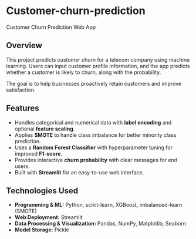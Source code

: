 # Customer-churn-prediction
Customer Churn Prediction Web App

## Overview
This project predicts customer churn for a telecom company using machine learning. Users can input customer profile information, and the app predicts whether a customer is likely to churn, along with the probability.

The goal is to help businesses proactively retain customers and improve satisfaction.

## Features
- Handles categorical and numerical data with **label encoding** and optional **feature scaling**.
- Applies **SMOTE** to handle class imbalance for better minority class prediction.
- Uses a **Random Forest Classifier** with hyperparameter tuning for improved **F1-score**.
- Provides interactive **churn probability** with clear messages for end users.
- Built with **Streamlit** for an easy-to-use web interface.

## Technologies Used
- **Programming & ML:** Python, scikit-learn, XGBoost, imbalanced-learn (SMOTE)
- **Web Deployment:** Streamlit
- **Data Processing & Visualization:** Pandas, NumPy, Matplotlib, Seaborn
- **Model Storage:** Pickle
